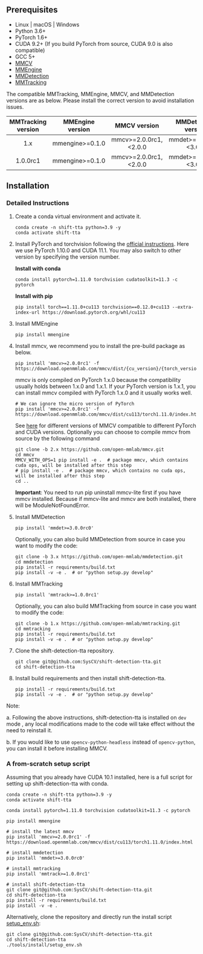## Prerequisites

- Linux | macOS | Windows
- Python 3.6+
- PyTorch 1.6+
- CUDA 9.2+ (If you build PyTorch from source, CUDA 9.0 is also compatible)
- GCC 5+
- [MMCV](https://mmcv.readthedocs.io/en/latest/get_started/installation.html)
- [MMEngine](https://mmengine.readthedocs.io/en/latest/get_started/installation.html)
- [MMDetection](https://mmdetection.readthedocs.io/en/latest/get_started.html#installation)
- [MMTracking](https://mmtracking.readthedocs.io/en/latest/install.html#installation)

The compatible MMTracking, MMEngine, MMCV, and MMDetection versions are as below. Please install the correct version to avoid installation issues.

| MMTracking version | MMEngine version |      MMCV version      |   MMDetection version   |
| :----------------: | :--------------: | :--------------------: | :---------------------: |
|        1.x         | mmengine>=0.1.0  | mmcv>=2.0.0rc1,\<2.0.0 | mmdet>=3.0.0rc0,\<3.0.0 |
|      1.0.0rc1      | mmengine>=0.1.0  | mmcv>=2.0.0rc1,\<2.0.0 | mmdet>=3.0.0rc0,\<3.0.0 |

## Installation

### Detailed Instructions

1. Create a conda virtual environment and activate it.

   ```shell
   conda create -n shift-tta python=3.9 -y
   conda activate shift-tta
   ```

2. Install PyTorch and torchvision following the [official instructions](https://pytorch.org/). Here we use PyTorch 1.10.0 and CUDA 11.1.
   You may also switch to other version by specifying the version number.

   **Install with conda**

   ```shell
   conda install pytorch=1.11.0 torchvision cudatoolkit=11.3 -c pytorch
   ```

   **Install with pip**

   ```shell
   pip install torch==1.11.0+cu113 torchvision==0.12.0+cu113 --extra-index-url https://download.pytorch.org/whl/cu113
   ```

3. Install MMEngine

   ```shell
   pip install mmengine
   ```

4. Install mmcv, we recommend you to install the pre-build package as below.

   ```shell
   pip install 'mmcv>=2.0.0rc1' -f https://download.openmmlab.com/mmcv/dist/{cu_version}/{torch_version}/index.html
   ```

   mmcv is only compiled on PyTorch 1.x.0 because the compatibility usually holds between 1.x.0 and 1.x.1. If your PyTorch version is 1.x.1, you can install mmcv compiled with PyTorch 1.x.0 and it usually works well.

   ```shell
   # We can ignore the micro version of PyTorch
   pip install 'mmcv>=2.0.0rc1' -f https://download.openmmlab.com/mmcv/dist/cu113/torch1.11.0/index.html
   ```

   See [here](https://mmcv.readthedocs.io/en/latest/get_started/installation.html) for different versions of MMCV compatible to different PyTorch and CUDA versions.
   Optionally you can choose to compile mmcv from source by the following command

   ```shell
   git clone -b 2.x https://github.com/open-mmlab/mmcv.git
   cd mmcv
   MMCV_WITH_OPS=1 pip install -e .  # package mmcv, which contains cuda ops, will be installed after this step
   # pip install -e .  # package mmcv, which contains no cuda ops, will be installed after this step
   cd ..
   ```

   **Important**: You need to run pip uninstall mmcv-lite first if you have mmcv installed. Because if mmcv-lite and mmcv are both installed, there will be ModuleNotFoundError.

5. Install MMDetection

   ```shell
   pip install 'mmdet>=3.0.0rc0'
   ```

   Optionally, you can also build MMDetection from source in case you want to modify the code:

   ```shell
   git clone -b 3.x https://github.com/open-mmlab/mmdetection.git
   cd mmdetection
   pip install -r requirements/build.txt
   pip install -v -e .  # or "python setup.py develop"
   ```

6. Install MMTracking

   ```shell
   pip install 'mmtrack>=1.0.0rc1'
   ```

   Optionally, you can also build MMTracking from source in case you want to modify the code:

   ```shell
   git clone -b 1.x https://github.com/open-mmlab/mmtracking.git
   cd mmtracking
   pip install -r requirements/build.txt
   pip install -v -e .  # or "python setup.py develop"
   ```

7. Clone the shift-detection-tta repository.

   ```shell
   git clone git@github.com:SysCV/shift-detection-tta.git
   cd shift-detection-tta
   ```

8. Install build requirements and then install shift-detection-tta.

   ```shell
   pip install -r requirements/build.txt
   pip install -v -e .  # or "python setup.py develop"
   ```

Note:

a. Following the above instructions, shift-detection-tta is installed on `dev` mode
, any local modifications made to the code will take effect without the need to reinstall it.

b. If you would like to use `opencv-python-headless` instead of `opencv-python`,
you can install it before installing MMCV.

### A from-scratch setup script

Assuming that you already have CUDA 10.1 installed, here is a full script for setting up shift-detection-tta with conda.

```shell
conda create -n shift-tta python=3.9 -y
conda activate shift-tta

conda install pytorch=1.11.0 torchvision cudatoolkit=11.3 -c pytorch

pip install mmengine

# install the latest mmcv
pip install 'mmcv>=2.0.0rc1' -f https://download.openmmlab.com/mmcv/dist/cu113/torch1.11.0/index.html

# install mmdetection
pip install 'mmdet>=3.0.0rc0'

# install mmtracking
pip install 'mmtrack>=1.0.0rc1'

# install shift-detection-tta
git clone git@github.com:SysCV/shift-detection-tta.git
cd shift-detection-tta
pip install -r requirements/build.txt
pip install -v -e .
```


Alternatively, clone the repository and directly run the install script [setup_env.sh](tools/install/setup_env.sh):

```shell
git clone git@github.com:SysCV/shift-detection-tta.git
cd shift-detection-tta
./tools/install/setup_env.sh
```

